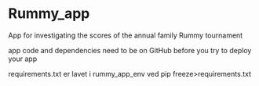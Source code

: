 # Rummy_app
App for investigating the scores of the annual family Rummy tournament

app code and dependencies need to be on GitHub before you try to deploy your app

requirements.txt er lavet i rummy_app_env ved pip freeze>requirements.txt

